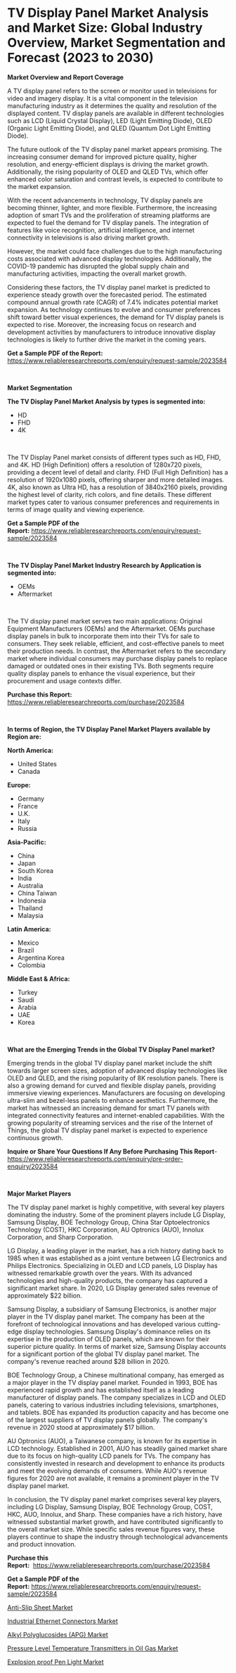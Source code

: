 <p><h1>TV Display Panel Market Analysis and Market Size: Global Industry Overview, Market Segmentation and Forecast (2023 to 2030)</h1></p><p><strong>Market Overview and Report Coverage</strong></p>
<p><p>A TV display panel refers to the screen or monitor used in televisions for video and imagery display. It is a vital component in the television manufacturing industry as it determines the quality and resolution of the displayed content. TV display panels are available in different technologies such as LCD (Liquid Crystal Display), LED (Light Emitting Diode), OLED (Organic Light Emitting Diode), and QLED (Quantum Dot Light Emitting Diode).</p><p>The future outlook of the TV display panel market appears promising. The increasing consumer demand for improved picture quality, higher resolution, and energy-efficient displays is driving the market growth. Additionally, the rising popularity of OLED and QLED TVs, which offer enhanced color saturation and contrast levels, is expected to contribute to the market expansion.</p><p>With the recent advancements in technology, TV display panels are becoming thinner, lighter, and more flexible. Furthermore, the increasing adoption of smart TVs and the proliferation of streaming platforms are expected to fuel the demand for TV display panels. The integration of features like voice recognition, artificial intelligence, and internet connectivity in televisions is also driving market growth.</p><p>However, the market could face challenges due to the high manufacturing costs associated with advanced display technologies. Additionally, the COVID-19 pandemic has disrupted the global supply chain and manufacturing activities, impacting the overall market growth.</p><p>Considering these factors, the TV display panel market is predicted to experience steady growth over the forecasted period. The estimated compound annual growth rate (CAGR) of 7.4% indicates potential market expansion. As technology continues to evolve and consumer preferences shift toward better visual experiences, the demand for TV display panels is expected to rise. Moreover, the increasing focus on research and development activities by manufacturers to introduce innovative display technologies is likely to further drive the market in the coming years.</p></p>
<p><strong>Get a Sample PDF of the Report:</strong> <a href="https://www.reliableresearchreports.com/enquiry/request-sample/2023584">https://www.reliableresearchreports.com/enquiry/request-sample/2023584</a></p>
<p>&nbsp;</p>
<p><strong>Market Segmentation</strong></p>
<p><strong>The TV Display Panel Market Analysis by types is segmented into:</strong></p>
<p><ul><li>HD</li><li>FHD</li><li>4K</li></ul></p>
<p>&nbsp;</p>
<p><p>The TV Display Panel market consists of different types such as HD, FHD, and 4K. HD (High Definition) offers a resolution of 1280x720 pixels, providing a decent level of detail and clarity. FHD (Full High Definition) has a resolution of 1920x1080 pixels, offering sharper and more detailed images. 4K, also known as Ultra HD, has a resolution of 3840x2160 pixels, providing the highest level of clarity, rich colors, and fine details. These different market types cater to various consumer preferences and requirements in terms of image quality and viewing experience.</p></p>
<p><strong>Get a Sample PDF of the Report:</strong>&nbsp;<a href="https://www.reliableresearchreports.com/enquiry/request-sample/2023584">https://www.reliableresearchreports.com/enquiry/request-sample/2023584</a></p>
<p>&nbsp;</p>
<p><strong>The TV Display Panel Market Industry Research by Application is segmented into:</strong></p>
<p><ul><li>OEMs</li><li>Aftermarket</li></ul></p>
<p>&nbsp;</p>
<p><p>The TV display panel market serves two main applications: Original Equipment Manufacturers (OEMs) and the Aftermarket. OEMs purchase display panels in bulk to incorporate them into their TVs for sale to consumers. They seek reliable, efficient, and cost-effective panels to meet their production needs. In contrast, the Aftermarket refers to the secondary market where individual consumers may purchase display panels to replace damaged or outdated ones in their existing TVs. Both segments require quality display panels to enhance the visual experience, but their procurement and usage contexts differ.</p></p>
<p><strong>Purchase this Report:</strong>&nbsp; <a href="https://www.reliableresearchreports.com/purchase/2023584">https://www.reliableresearchreports.com/purchase/2023584</a></p>
<p>&nbsp;</p>
<p><strong>In terms of Region, the TV Display Panel Market Players available by Region are:</strong></p>
<p>
    <p> <strong> North America: </strong>
        <ul>
            <li>United States</li>
            <li>Canada</li>
        </ul>
        </p> 
    <p> <strong> Europe: </strong>
        <ul>
            <li>Germany</li>
            <li>France</li>
            <li>U.K.</li>
            <li>Italy</li>
            <li>Russia</li>
        </ul>
        </p> 
    <p> <strong> Asia-Pacific: </strong>
        <ul>
            <li>China</li>
            <li>Japan</li>
            <li>South Korea</li>
            <li>India</li>
            <li>Australia</li>
            <li>China Taiwan</li>
            <li>Indonesia</li>
            <li>Thailand</li>
            <li>Malaysia</li>
        </ul>
        </p> 
    <p> <strong> Latin America: </strong>
        <ul>
            <li>Mexico</li>
            <li>Brazil</li>
            <li>Argentina Korea</li>
            <li>Colombia</li>
        </ul>
        </p> 
    <p> <strong> Middle East & Africa: </strong>
        <ul>
            <li>Turkey</li>
            <li>Saudi</li>
            <li>Arabia</li>
            <li>UAE</li>
            <li>Korea</li>
        </ul>
    </p>
    </p>
<p>&nbsp;</p>
<p><strong>What are the Emerging Trends in the Global TV Display Panel market?</strong></p>
<p><p>Emerging trends in the global TV display panel market include the shift towards larger screen sizes, adoption of advanced display technologies like OLED and QLED, and the rising popularity of 8K resolution panels. There is also a growing demand for curved and flexible display panels, providing immersive viewing experiences. Manufacturers are focusing on developing ultra-slim and bezel-less panels to enhance aesthetics. Furthermore, the market has witnessed an increasing demand for smart TV panels with integrated connectivity features and internet-enabled capabilities. With the growing popularity of streaming services and the rise of the Internet of Things, the global TV display panel market is expected to experience continuous growth.</p></p>
<p><strong>Inquire or Share Your Questions If Any Before Purchasing This Report</strong>- <a href="https://www.reliableresearchreports.com/enquiry/pre-order-enquiry/2023584">https://www.reliableresearchreports.com/enquiry/pre-order-enquiry/2023584</a></p>
<p>&nbsp;</p>
<p><strong>Major Market Players</strong></p>
<p><p>The TV display panel market is highly competitive, with several key players dominating the industry. Some of the prominent players include LG Display, Samsung Display, BOE Technology Group, China Star Optoelectronics Technology (COST), HKC Corporation, AU Optronics (AUO), Innolux Corporation, and Sharp Corporation.</p><p>LG Display, a leading player in the market, has a rich history dating back to 1985 when it was established as a joint venture between LG Electronics and Philips Electronics. Specializing in OLED and LCD panels, LG Display has witnessed remarkable growth over the years. With its advanced technologies and high-quality products, the company has captured a significant market share. In 2020, LG Display generated sales revenue of approximately $22 billion.</p><p>Samsung Display, a subsidiary of Samsung Electronics, is another major player in the TV display panel market. The company has been at the forefront of technological innovations and has developed various cutting-edge display technologies. Samsung Display's dominance relies on its expertise in the production of OLED panels, which are known for their superior picture quality. In terms of market size, Samsung Display accounts for a significant portion of the global TV display panel market. The company's revenue reached around $28 billion in 2020.</p><p>BOE Technology Group, a Chinese multinational company, has emerged as a major player in the TV display panel market. Founded in 1993, BOE has experienced rapid growth and has established itself as a leading manufacturer of display panels. The company specializes in LCD and OLED panels, catering to various industries including televisions, smartphones, and tablets. BOE has expanded its production capacity and has become one of the largest suppliers of TV display panels globally. The company's revenue in 2020 stood at approximately $17 billion.</p><p>AU Optronics (AUO), a Taiwanese company, is known for its expertise in LCD technology. Established in 2001, AUO has steadily gained market share due to its focus on high-quality LCD panels for TVs. The company has consistently invested in research and development to enhance its products and meet the evolving demands of consumers. While AUO's revenue figures for 2020 are not available, it remains a prominent player in the TV display panel market.</p><p>In conclusion, the TV display panel market comprises several key players, including LG Display, Samsung Display, BOE Technology Group, COST, HKC, AUO, Innolux, and Sharp. These companies have a rich history, have witnessed substantial market growth, and have contributed significantly to the overall market size. While specific sales revenue figures vary, these players continue to shape the industry through technological advancements and product innovation.</p></p>
<p><strong>Purchase this Report:</strong>&nbsp;&nbsp;<a href="https://www.reliableresearchreports.com/purchase/2023584">https://www.reliableresearchreports.com/purchase/2023584</a></p>
<p></p>
<p><strong>Get a Sample PDF of the Report:</strong>&nbsp;<a href="https://www.reliableresearchreports.com/enquiry/request-sample/2023584">https://www.reliableresearchreports.com/enquiry/request-sample/2023584</a></p>
<p><p><a href="https://medium.com/@germanbraun1929/anti-slip-sheet-market-trends-forecast-and-competitive-analysis-to-2030-786aeb21470d">Anti-Slip Sheet Market</a></p><p><a href="https://www.linkedin.com/pulse/decoding-industrial-ethernet-connectors-market-deep-dive-t0aje/">Industrial Ethernet Connectors Market</a></p><p><a href="https://medium.com/@jailynpurdy1934/alkyl-polyglucosides-apg-market-insight-market-trends-growth-forecasted-from-2023-to-2030-9b21ba68a756">Alkyl Polyglucosides (APG) Market</a></p><p><a href="https://github.com/zebdakicsin/Market-Research-Report-List-1/blob/main/pressure-level-temperature-transmitters-in-oil-gas-market.md">Pressure Level Temperature Transmitters in Oil Gas Market</a></p><p><a href="https://github.com/kholmovskayalyudmila/Market-Research-Report-List-1/blob/main/explosion-proof-pen-light-market.md">Explosion proof Pen Light Market</a></p></p>